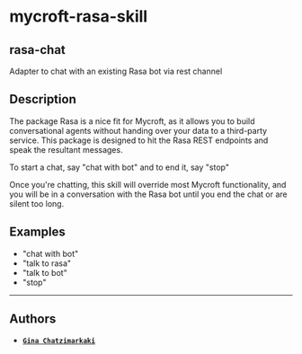 # mycroft-rasa-skill

## rasa-chat
Adapter to chat with an existing Rasa bot via rest channel

## Description
The package Rasa is a nice fit for Mycroft, as it allows you to build conversational agents without handing over your data to a third-party service. This package is designed to hit the Rasa REST endpoints and speak the resultant messages.

To start a chat, say "chat with bot" and to end it, say "stop"

Once you're chatting, this skill will override most Mycroft functionality, and you will be in a conversation with the Rasa bot until you end the chat or are silent too long.

## Examples
* "chat with bot"
* "talk to rasa"
* "talk to bot"
* "stop"

---

## Authors

* **<a href="https://github.com/GinaCha" target="_blank">`Gina Chatzimarkaki`</a>**
